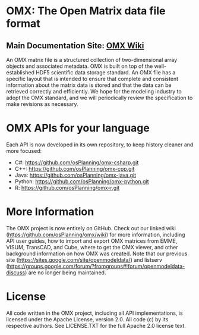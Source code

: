 # OMX:  The Open Matrix data file format

## Main Documentation Site: [OMX Wiki](https://github.com/osPlanning/omx/wiki)

An OMX matrix file is a structured collection of two-dimensional array objects and associated metadata.  OMX is built on top of the well-established HDF5 scientific data storage standard. An OMX file has a specific layout that is intended to ensure that complete and consistent information about the matrix data is stored and that the data can be retrieved correctly and efficiently.  We hope for the modeling industry to adopt the OMX standard, and we will periodically review the specification to make revisions as necessary.

# OMX APIs for your language 

Each API is now developed in its own repository, to keep history cleaner and more
focused:

* C#: https://github.com/osPlanning/omx-csharp.git
* C++: https://github.com/osPlanning/omx-cpp.git
* Java: https://github.com/osPlanning/omx-java.git
* Python: https://github.com/osPlanning/omx-python.git
* R: https://github.com/osPlanning/omx-r.git

# More Information

The OMX project is now entirely on GitHub.  Check out our linked wiki (https://github.com/osPlanning/omx/wiki) for more information, including API user guides, how to import and export OMX matrices from EMME, VISUM, TransCAD, and Cube, where to get the OMX viewer, and other background information on how OMX was created.  Note that our previous site (https://sites.google.com/site/openmodeldata/) and listserv (https://groups.google.com/forum/?fromgroups#!forum/openmodeldata-discuss) are no longer being maintained.

# License

All code written in the OMX project, including all API implementations, is licensed under the Apache License, version 2.0.  All code (c) by its respective authors.  See LICENSE.TXT for the full Apache 2.0 license text.

